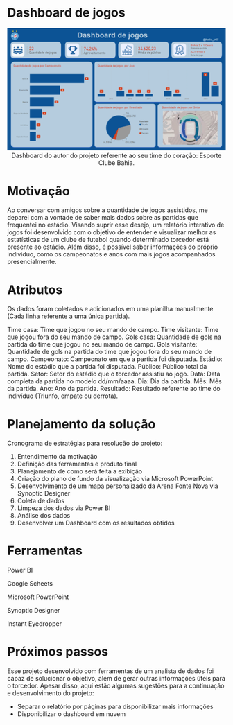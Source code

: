 # Dashboard de jogos

<div align="center">
<img src="https://raw.githubusercontent.com/Helio-Jr/dashboard-jogos/main/TelaDashBoardJogos.png" width="750px" />
</div>
<div align="center">
Dashboard do autor do projeto referente ao seu time do coração: Esporte Clube Bahia.
</div>

# Motivação
            
Ao conversar com amigos sobre a quantidade de jogos assistidos, me deparei com a vontade de saber mais dados sobre as partidas que frequentei no estádio.
Visando suprir esse desejo, um relatório interativo de jogos foi desenvolvido com o objetivo de entender e visualizar melhor as estatísticas de um clube de futebol quando determinado torcedor está presente ao estádio. Além disso, é possível saber informações do próprio indivíduo, como os campeonatos e anos com mais jogos acompanhados presencialmente.

# Atributos

Os dados foram coletados e adicionados em uma planilha manualmente (Cada linha referente a uma única partida). 

Time casa: Time que jogou no seu mando de campo.
Time visitante: Time que jogou fora do seu mando de campo.
Gols casa: Quantidade de gols na partida do time que jogou no seu mando de campo.
Gols visitante: Quantidade de gols na partida do time que jogou fora do seu mando de campo.
Campeonato: Campeonato em que a partida foi disputada.
Estádio: Nome do estádio que a partida foi disputada.
Público: Público total da partida.
Setor: Setor do estádio que o torcedor assistiu ao jogo.
Data: Data completa da partida no modelo dd/mm/aaaa.
Dia: Dia da partida.
Mês: Mês da partida.
Ano: Ano da partida.
Resultado: Resultado referente ao time do indivíduo (Triunfo, empate ou derrota).

# Planejamento da solução

Cronograma de estratégias para resolução do projeto:

1. Entendimento da motivação
2. Definição das ferramentas e produto final
3. Planejamento de como será feita a exibição
4. Criação do plano de fundo da visualização via Microsoft PowerPoint
5. Desenvolvimento de um mapa personalizado da Arena Fonte Nova via Synoptic Designer
6. Coleta de dados
7. Limpeza dos dados via Power BI
8. Análise dos dados 
9. Desenvolver um Dashboard com os resultados obtidos

# Ferramentas

Power BI

Google Scheets

Microsoft PowerPoint

Synoptic Designer

Instant Eyedropper

# Próximos passos

Esse projeto desenvolvido com ferramentas de um analista de dados foi capaz de solucionar o objetivo, além de gerar outras informações úteis para o torcedor. Apesar disso, aqui estão algumas sugestões para a continuação e desenvolvimento do projeto:

- Separar o relatório por páginas para disponibilizar mais informações
- Disponibilizar o dashboard em nuvem
